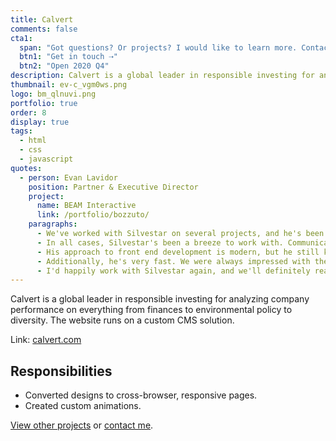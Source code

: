 ```yaml
---
title: Calvert
comments: false
cta1:
  span: "Got questions? Or projects? I would like to learn more. Contact me today!"
  btn1: "Get in touch ⇢"
  btn2: "Open 2020 Q4"
description: Calvert is a global leader in responsible investing for analyzing company performance on everything from finances to environmental policy to diversity.
thumbnail: ev-c_vgm0ws.png
logo: bm_qlnuvi.png
portfolio: true
order: 8
display: true
tags:
  - html
  - css
  - javascript
quotes:
  - person: Evan Lavidor
    position: Partner & Executive Director
    project:
      name: BEAM Interactive
      link: /portfolio/bozzuto/
    paragraphs:
      - We've worked with Silvestar on several projects, and he's been a pleasure to work with on all of them. Recently, he handled primary front end development for two large web sites that were launched on Adobe Experience Manager. He's also worked on the front end development of a large WordPress project as well as some smaller campaign landing page and microsite work.
      - In all cases, Silvestar's been a breeze to work with. Communication is easy, and he's happy to be part of a larger team, attend regular standups, stay in close communication electronically, etc. (a key factor when working across countries/time zones).
      - His approach to front end development is modern, but he still knows how to debug for Internet Explorer and handle browser-specific issues. He's a thorough tester and has a great eye for detail.
      - Additionally, he's very fast. We were always impressed with the speed at which he could put things together at a very high level of quality.
      - I'd happily work with Silvestar again, and we'll definitely reach out to him in the future when we need help with additional projects.
---
```


Calvert is a global leader in responsible investing for analyzing company performance on everything from finances to environmental policy to diversity. The website runs on a custom CMS solution.

Link: [calvert.com](https://www.calvert.com/invest-with-purpose.php)

## Responsibilities

- Converted designs to cross-browser, responsive pages.
- Created custom animations.

[View other projects](/portfolio/) or [contact me](/contact/).
